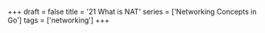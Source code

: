 +++
draft = false
title = '21 What is NAT'
series = ['Networking Concepts in Go']
tags = ['networking']
+++